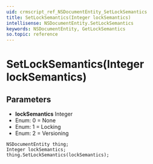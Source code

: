 ```yaml
---
uid: crmscript_ref_NSDocumentEntity_SetLockSemantics
title: SetLockSemantics(Integer lockSemantics)
intellisense: NSDocumentEntity.SetLockSemantics
keywords: NSDocumentEntity, GetLockSemantics
so.topic: reference
---
```


# SetLockSemantics(Integer lockSemantics)

## Parameters

* **lockSemantics** Integer
* Enum: 0 = None
* Enum: 1 = Locking
* Enum: 2 = Versioning

```crmscript
NSDocumentEntity thing;
Integer lockSemantics;
thing.SetLockSemantics(lockSemantics);
```

